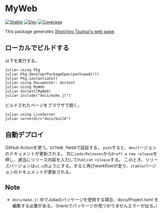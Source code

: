 # MyWeb

[![Stable](https://img.shields.io/badge/docs-stable-blue.svg)](https://Shoichiro-Tsutsui.github.io/MyWeb.jl/stable)
[![Dev](https://img.shields.io/badge/docs-dev-blue.svg)](https://Shoichiro-Tsutsui.github.io/MyWeb.jl/dev)
[![Coverage](https://codecov.io/gh/Shoichiro-Tsutsui/MyWeb.jl/branch/master/graph/badge.svg)](https://codecov.io/gh/Shoichiro-Tsutsui/MyWeb.jl)

This package generates [Shoichiro Tsutsui's web page](https://shoichiro-tsutsui.github.io/MyWeb.jl/stable).


## ローカルでビルドする
以下を実行する。
```
julia> using Pkg
julia> Pkg.develop(PackageSpec(path=pwd()))
julia> Pkg.instantiate()
julia> using Documenter: doctest
julia> using MyWeb
julia> doctest(MyWeb)
julia> include("docs/make.jl")'
```
ビルドされたページをブラウザで開く。
```
julia> using LiveServer
julia> serve(dir="docs/build")
```



## 自動デプロイ
GitHub Actionを使う。`GITHUB_TOKEN`で認証する。
`push`すると、`dev`バージョンのドキュメントが更新される。
次に`code/Releases`から`Draft a new release`を押し、適当にリリース内容を入力して`Publish release`する。
このとき、リリースバージョンは`v1.x`のようにする。すると再びworkflowが走り、`stable`バージョンのドキュメントが更新される。


## Note
- `docs/make.jl` 中でJuliaのパッケージを使用する場合、docs/Project.toml を編集する必要がある。（travisでパッケージが見つかりませんエラーが出る。）
